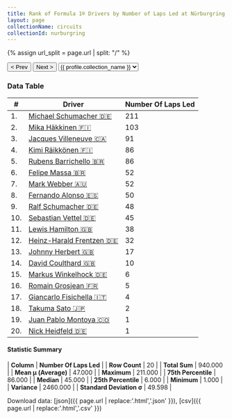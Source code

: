 ```yaml
---
title: Rank of Formula 1® Drivers by Number of Laps Led at Nürburgring
layout: page
collectionName: circuits
collectionId: nurburgring
---
```


{% assign url_split = page.url | split: "/" %}
<div id="collection-navigation">
<button onclick="selector.options[selector.selectedIndex-1].value && (window.location = selector.options[selector.selectedIndex-1].value);">&lt; Prev</button>
<button onclick="selector.options[selector.selectedIndex+1].value && (window.location = selector.options[selector.selectedIndex+1].value);">Next &gt;</button>
<select id="selector" onchange="this.options[this.selectedIndex].value && (window.location = this.options[this.selectedIndex].value);">
  {% for collectionId in site.data[page.collectionName].refs %}
    {% if collectionId == page.collectionId %}
      {% assign selected = "selected" %}
    {% else %}
      {% assign selected = "" %}
    {% endif %}
    {% assign profile = site.data[page.collectionName][collectionId].profile %}
    <option value="/f1/{{ page.collectionName }}/{{ collectionId }}/{{ url_split[4] }}" {{ selected }}>{{ profile.collection_name }}</option>
  {% endfor %}
</select>
</div>

<canvas id="chart" width="400" height="180"></canvas>
<script>
var data = {
    "datasets": [
        {
            "backgroundColor": [
                "#9C8E8D",
                "#9C8E8D",
                "#9C8E8D",
                "#9C8E8D",
                "#9C8E8D",
                "#9C8E8D",
                "#9C8E8D",
                "#9C8E8D",
                "#9C8E8D",
                "#9C8E8D",
                "#9C8E8D",
                "#9C8E8D",
                "#9C8E8D",
                "#9C8E8D",
                "#9C8E8D",
                "#9C8E8D",
                "#9C8E8D",
                "#9C8E8D",
                "#9C8E8D",
                "#9C8E8D"
            ],
            "borderColor": [
                "#1D181E",
                "#1D181E",
                "#1D181E",
                "#1D181E",
                "#1D181E",
                "#1D181E",
                "#1D181E",
                "#1D181E",
                "#1D181E",
                "#1D181E",
                "#1D181E",
                "#1D181E",
                "#1D181E",
                "#1D181E",
                "#1D181E",
                "#1D181E",
                "#1D181E",
                "#1D181E",
                "#1D181E",
                "#1D181E"
            ],
            "borderWidth": 1,
            "data": [
                211.0,
                103.0,
                91.0,
                86.0,
                86.0,
                52.0,
                52.0,
                50.0,
                48.0,
                45.0,
                38.0,
                32.0,
                17.0,
                10.0,
                6.0,
                5.0,
                4.0,
                2.0,
                1.0,
                1.0
            ],
            "label": "Number Of Laps Led"
        }
    ],
    "labels": [
        "Michael Schumacher",
        "Mika Häkkinen",
        "Jacques Villeneuve",
        "Kimi Räikkönen",
        "Rubens Barrichello",
        "Felipe Massa",
        "Mark Webber",
        "Fernando Alonso",
        "Ralf Schumacher",
        "Sebastian Vettel",
        "Lewis Hamilton",
        "Heinz-Harald Frentzen",
        "Johnny Herbert",
        "David Coulthard",
        "Markus Winkelhock",
        "Romain Grosjean",
        "Giancarlo Fisichella",
        "Takuma Sato",
        "Juan Pablo Montoya",
        "Nick Heidfeld"
    ]
};
var options = {
  legend: {
    display: false
  },
  scales: {
    xAxes: [{
      ticks: {
        beginAtZero: true,
        maxRotation: 180,
        display: window.innerWidth > 800
      }
    }],
    yAxes: [{
      ticks: {
        beginAtZero: true
      }
    }]
  },
  onResize: function(chart, size) {
    chart.options.scales.xAxes[0].ticks.display = size.width > 800;
  }
};
var chart = new Chart("chart", {
    data: data,
    type: 'bar',
    options: options
});
</script>



### Data Table

| # | Driver | Number Of Laps Led |
|--|--|--|
| 1. | [Michael Schumacher 🇩🇪](/f1/drivers/michael_schumacher) | 211 |
| 2. | [Mika Häkkinen 🇫🇮](/f1/drivers/hakkinen) | 103 |
| 3. | [Jacques Villeneuve 🇨🇦](/f1/drivers/villeneuve) | 91 |
| 4. | [Kimi Räikkönen 🇫🇮](/f1/drivers/raikkonen) | 86 |
| 5. | [Rubens Barrichello 🇧🇷](/f1/drivers/barrichello) | 86 |
| 6. | [Felipe Massa 🇧🇷](/f1/drivers/massa) | 52 |
| 7. | [Mark Webber 🇦🇺](/f1/drivers/webber) | 52 |
| 8. | [Fernando Alonso 🇪🇸](/f1/drivers/alonso) | 50 |
| 9. | [Ralf Schumacher 🇩🇪](/f1/drivers/ralf_schumacher) | 48 |
| 10. | [Sebastian Vettel 🇩🇪](/f1/drivers/vettel) | 45 |
| 11. | [Lewis Hamilton 🇬🇧](/f1/drivers/hamilton) | 38 |
| 12. | [Heinz-Harald Frentzen 🇩🇪](/f1/drivers/frentzen) | 32 |
| 13. | [Johnny Herbert 🇬🇧](/f1/drivers/herbert) | 17 |
| 14. | [David Coulthard 🇬🇧](/f1/drivers/coulthard) | 10 |
| 15. | [Markus Winkelhock 🇩🇪](/f1/drivers/markus_winkelhock) | 6 |
| 16. | [Romain Grosjean 🇫🇷](/f1/drivers/grosjean) | 5 |
| 17. | [Giancarlo Fisichella 🇮🇹](/f1/drivers/fisichella) | 4 |
| 18. | [Takuma Sato 🇯🇵](/f1/drivers/sato) | 2 |
| 19. | [Juan Pablo Montoya 🇨🇴](/f1/drivers/montoya) | 1 |
| 20. | [Nick Heidfeld 🇩🇪](/f1/drivers/heidfeld) | 1 |

#### Statistic Summary

| **Column** | **Number Of Laps Led** |
| **Row Count** | 20 |
| **Total Sum** | 940.000 |
| **Mean μ (Average)** | 47.000 |
| **Maximum** | 211.000 |
| **75th Percentile** | 86.000 |
| **Median** | 45.000 |
| **25th Percentile** | 6.000 |
| **Minimum** | 1.000 |
| **Variance** | 2460.000 |
| **Standard Deviation σ** | 49.598 |

Download data: [json]({{ page.url | replace:'.html','.json' }}), [csv]({{ page.url | replace:'.html','.csv' }})
